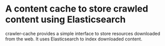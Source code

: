 # A content cache to store crawled content using Elasticsearch

crawler-cache provides a simple interface to store resources downloaded from the web.
It uses Elasticsearch to index downloaded content.